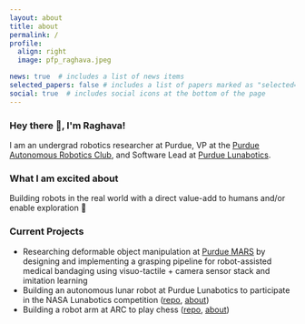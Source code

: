 ```yaml
---
layout: about
title: about
permalink: /
profile:
  align: right
  image: pfp_raghava.jpeg

news: true  # includes a list of news items
selected_papers: false # includes a list of papers marked as "selected={true}"
social: true  # includes social icons at the bottom of the page
---
```


### Hey there :wave:, I'm Raghava!

I am an undergrad robotics researcher at Purdue, VP at the [Purdue Autonomous Robotics Club](https://www.purduearc.com/), and Software Lead at [Purdue Lunabotics](https://web.ics.purdue.edu/~lunabot/).

### What I am excited about
Building robots in the real world with a direct value-add to humans and/or enable exploration 🤖

### Current Projects
- Researching deformable object manipulation at [Purdue MARS](https://www.purduemars.com) by designing and implementing a grasping pipeline for robot-assisted medical bandaging using visuo-tactile + camera sensor stack and imitation learning
- Building an autonomous lunar robot at Purdue Lunabotics to participate in the NASA Lunabotics competition ([repo](https://github.com/PurdueLunabotics/lunabotics_21), [about](http://wiki.purduelunabotics.org/wiki/software/start-here))
- Building a robot arm at ARC to play chess ([repo](https://github.com/purdue-arc/arc_robot_arm), [about](https://wiki.purduearc.com/wiki/robot-arm/start-here))